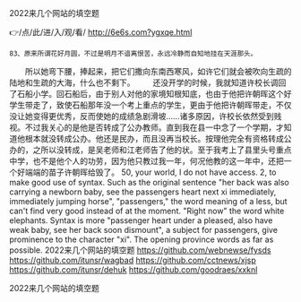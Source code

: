 
2022来几个网站的填空题




👉/点/此/进/入/观/看/ http://6e6s.com?ygxqe.html




	83、原来所谓花好月圆，不过是明月不谙离恨苦，永远冷静而自知地挂在天涯那头。
　　所以她弯下腰，捧起来，把它们撒向东南西寒风，如许它们就会被吹向生疏的陆地和生疏的大海，什么也不剩下。
	　　还没开学的时候，我就知道许校长调回了石船小学。回石船后，由于别人对他的家境知根知底，也由于他把许朝晖这个好学生带走了，致使石船那年没一个考上重点的学生，更由于他把许朝晖带走，不仅没让她变得更优秀，反而使她的成绩急剧滑坡……诸多原因，许校长依然受到贱视。不过我关心的是他是否转成了公办教师。直到我在县一中念了一个学期，才知道他根本就没转成公办。他还是民办，而且没再当校长。按理他完全有资格转成公办的，之所以没转成，是吴老师和江老师告了他的状。至于我考上了县里头号重点中学，也不是他个人的功劳，因为他只教过我一年，何况他教的这一年中，还把一个好端端的苗子许朝晖给毁了。
50, your world, I do not have access.
2, to make good use of syntax.
Such as the original sentence "her back was also carrying a newborn baby, see the passengers heart next xi immediately, immediately jumping horse", "passengers," the word meaning of a less, but can't find very good instead of at the moment.
"Right now" the word white elephants.
Syntax is more "passenger heart under a pleased, also have weak baby, see her back soon dismount", a subject for passengers, give prominence to the character "xi".
The opening province words as far as possible.
2022来几个网站的填空题 https://github.com/webnewse/fysds
https://github.com/itunsr/wagbad
https://github.com/cctnews/xjsp
https://github.com/itunsr/dehuk
https://github.com/goodraes/xxknl





2022来几个网站的填空题
